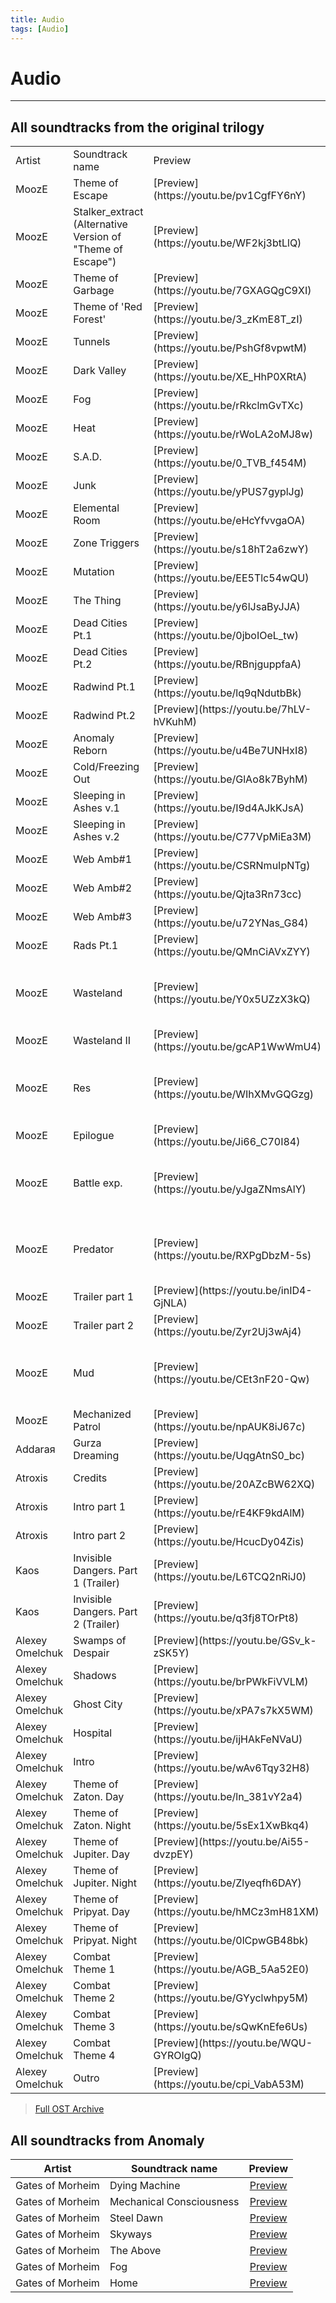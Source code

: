 ```yaml
---
title: Audio
tags: [Audio]
---
```


# Audio

___

## All soundtracks from the original trilogy

<table>
  <tbody>
    <tr>
      <td>Artist</td>
      <td>Soundtrack name</td>
      <td>Preview</td>
      <td>Note</td>
    </tr>
    <tr>
      <td>MoozE</td>
      <td>Theme of Escape</td>
      <td>[Preview](https://youtu.be/pv1CgfFY6nY)</td>
      <td />
    </tr>
    <tr>
      <td>MoozE</td>
      <td>Stalker_extract (Alternative Version of "Theme of Escape")</td>
      <td>[Preview](https://youtu.be/WF2kj3btLlQ)</td>
      <td>Cut from the original game</td>
    </tr>
    <tr>
      <td>MoozE</td>
      <td>Theme of Garbage</td>
      <td>[Preview](https://youtu.be/7GXAGQgC9XI)</td>
      <td />
    </tr>
    <tr>
      <td>MoozE</td>
      <td>Theme of 'Red Forest'</td>
      <td>[Preview](https://youtu.be/3_zKmE8T_zI)</td>
      <td />
    </tr>
    <tr>
      <td>MoozE</td>
      <td>Tunnels</td>
      <td>[Preview](https://youtu.be/PshGf8vpwtM)</td>
      <td />
    </tr>
    <tr>
      <td>MoozE</td>
      <td>Dark Valley</td>
      <td>[Preview](https://youtu.be/XE_HhP0XRtA)</td>
      <td />
    </tr>
    <tr>
      <td>MoozE</td>
      <td>Fog</td>
      <td>[Preview](https://youtu.be/rRkclmGvTXc)</td>
      <td />
    </tr>
    <tr>
      <td>MoozE</td>
      <td>Heat</td>
      <td>[Preview](https://youtu.be/rWoLA2oMJ8w)</td>
      <td />
    </tr>
    <tr>
      <td>MoozE</td>
      <td>S.A.D.</td>
      <td>[Preview](https://youtu.be/0_TVB_f454M)</td>
      <td />
    </tr>
    <tr>
      <td>MoozE</td>
      <td>Junk</td>
      <td>[Preview](https://youtu.be/yPUS7gyplJg)</td>
      <td />
    </tr>
    <tr>
      <td>MoozE</td>
      <td>Elemental Room</td>
      <td>[Preview](https://youtu.be/eHcYfvvgaOA)</td>
      <td />
    </tr>
    <tr>
      <td>MoozE</td>
      <td>Zone Triggers</td>
      <td>[Preview](https://youtu.be/s18hT2a6zwY)</td>
      <td />
    </tr>
    <tr>
      <td>MoozE</td>
      <td>Mutation</td>
      <td>[Preview](https://youtu.be/EE5Tlc54wQU)</td>
      <td />
    </tr>
    <tr>
      <td>MoozE</td>
      <td>The Thing</td>
      <td>[Preview](https://youtu.be/y6lJsaByJJA)</td>
      <td />
    </tr>
    <tr>
      <td>MoozE</td>
      <td>Dead Cities Pt.1</td>
      <td>[Preview](https://youtu.be/0jboIOeL_tw)</td>
      <td />
    </tr>
    <tr>
      <td>MoozE</td>
      <td>Dead Cities Pt.2</td>
      <td>[Preview](https://youtu.be/RBnjguppfaA)</td>
      <td />
    </tr>
    <tr>
      <td>MoozE</td>
      <td>Radwind Pt.1</td>
      <td>[Preview](https://youtu.be/lq9qNdutbBk)</td>
      <td />
    </tr>
    <tr>
      <td>MoozE</td>
      <td>Radwind Pt.2</td>
      <td>[Preview](https://youtu.be/7hLV-hVKuhM)</td>
      <td />
    </tr>
    <tr>
      <td>MoozE</td>
      <td>Anomaly Reborn</td>
      <td>[Preview](https://youtu.be/u4Be7UNHxI8)</td>
      <td />
    </tr>
    <tr>
      <td>MoozE</td>
      <td>Cold/Freezing Out</td>
      <td>[Preview](https://youtu.be/GlAo8k7ByhM)</td>
      <td />
    </tr>
    <tr>
      <td>MoozE</td>
      <td>Sleeping in Ashes v.1</td>
      <td>[Preview](https://youtu.be/I9d4AJkKJsA)</td>
      <td />
    </tr>
    <tr>
      <td>MoozE</td>
      <td>Sleeping in Ashes v.2</td>
      <td>[Preview](https://youtu.be/C77VpMiEa3M)</td>
      <td />
    </tr>
    <tr>
      <td>MoozE</td>
      <td>Web Amb#1</td>
      <td>[Preview](https://youtu.be/CSRNmuIpNTg)</td>
      <td />
    </tr>
    <tr>
      <td>MoozE</td>
      <td>Web Amb#2</td>
      <td>[Preview](https://youtu.be/Qjta3Rn73cc)</td>
      <td />
    </tr>
    <tr>
      <td>MoozE</td>
      <td>Web Amb#3</td>
      <td>[Preview](https://youtu.be/u72YNas_G84)</td>
      <td />
    </tr>
    <tr>
      <td>MoozE</td>
      <td>Rads Pt.1</td>
      <td>[Preview](https://youtu.be/QMnCiAVxZYY)</td>
      <td />
    </tr>
    <tr>
      <td>MoozE</td>
      <td>Wasteland</td>
      <td>[Preview](https://youtu.be/Y0x5UZzX3kQ)</td>
      <td>Cut from the original game</td>
    </tr>
    <tr>
      <td>MoozE</td>
      <td>Wasteland II</td>
      <td>[Preview](https://youtu.be/gcAP1WwWmU4)</td>
      <td />
    </tr>
    <tr>
      <td>MoozE</td>
      <td>Res</td>
      <td>[Preview](https://youtu.be/WIhXMvGQGzg)</td>
      <td>Cut from the original game</td>
    </tr>
    <tr>
      <td>MoozE</td>
      <td>Epilogue</td>
      <td>[Preview](https://youtu.be/Ji66_C70I84)</td>
      <td />
    </tr>
    <tr>
      <td>MoozE</td>
      <td>Battle exp.</td>
      <td>[Preview](https://youtu.be/yJgaZNmsAlY)</td>
      <td>Cut from the original game</td>
    </tr>
    <tr>
      <td>MoozE</td>
      <td>Predator</td>
      <td>[Preview](https://youtu.be/RXPgDbzM-5s)</td>
      <td>Cut from the original game</td>
    </tr>
    <tr>
      <td>MoozE</td>
      <td>Trailer part 1</td>
      <td>[Preview](https://youtu.be/inID4-GjNLA)</td>
      <td />
    </tr>
    <tr>
      <td>MoozE</td>
      <td>Trailer part 2</td>
      <td>[Preview](https://youtu.be/Zyr2Uj3wAj4)</td>
      <td />
    </tr>
    <tr>
      <td>MoozE</td>
      <td>Mud</td>
      <td>[Preview](https://youtu.be/CEt3nF20-Qw)</td>
      <td>Cut from the original game</td>
    </tr>
    <tr>
      <td>MoozE</td>
      <td>Mechanized Patrol</td>
      <td>[Preview](https://youtu.be/npAUK8iJ67c)</td>
      <td />
    </tr>
    <tr>
      <td>Addaraя</td>
      <td>Gurza Dreaming</td>
      <td>[Preview](https://youtu.be/UqgAtnS0_bc)</td>
      <td />
    </tr>
    <tr>
      <td>Atroxis</td>
      <td>Credits</td>
      <td>[Preview](https://youtu.be/20AZcBW62XQ)</td>
      <td />
    </tr>
    <tr>
      <td>Atroxis</td>
      <td>Intro part 1</td>
      <td>[Preview](https://youtu.be/rE4KF9kdAlM)</td>
      <td />
    </tr>
    <tr>
      <td>Atroxis</td>
      <td>Intro part 2</td>
      <td>[Preview](https://youtu.be/HcucDy04Zis)</td>
      <td />
    </tr>
    <tr>
      <td>Kaos</td>
      <td>Invisible Dangers. Part 1 (Trailer)</td>
      <td>[Preview](https://youtu.be/L6TCQ2nRiJ0)</td>
      <td />
    </tr>
    <tr>
      <td>Kaos</td>
      <td>Invisible Dangers. Part 2 (Trailer)</td>
      <td>[Preview](https://youtu.be/q3fj8TOrPt8)</td>
      <td />
    </tr>
    <tr>
      <td>Alexey Omelchuk</td>
      <td>Swamps of Despair</td>
      <td>[Preview](https://youtu.be/GSv_k-zSK5Y)</td>
      <td />
    </tr>
    <tr>
      <td>Alexey Omelchuk</td>
      <td>Shadows</td>
      <td>[Preview](https://youtu.be/brPWkFiVVLM)</td>
      <td />
    </tr>
    <tr>
      <td>Alexey Omelchuk</td>
      <td>Ghost City</td>
      <td>[Preview](https://youtu.be/xPA7s7kX5WM)</td>
      <td />
    </tr>
    <tr>
      <td>Alexey Omelchuk</td>
      <td>Hospital</td>
      <td>[Preview](https://youtu.be/ijHAkFeNVaU)</td>
      <td />
    </tr>
    <tr>
      <td>Alexey Omelchuk</td>
      <td>Intro</td>
      <td>[Preview](https://youtu.be/wAv6Tqy32H8)</td>
      <td />
    </tr>
    <tr>
      <td>Alexey Omelchuk</td>
      <td>Theme of Zaton. Day</td>
      <td>[Preview](https://youtu.be/ln_381vY2a4)</td>
      <td />
    </tr>
    <tr>
      <td>Alexey Omelchuk</td>
      <td>Theme of Zaton. Night</td>
      <td>[Preview](https://youtu.be/5sEx1XwBkq4)</td>
      <td />
    </tr>
    <tr>
      <td>Alexey Omelchuk</td>
      <td>Theme of Jupiter. Day</td>
      <td>[Preview](https://youtu.be/Ai55-dvzpEY)</td>
      <td />
    </tr>
    <tr>
      <td>Alexey Omelchuk</td>
      <td>Theme of Jupiter. Night</td>
      <td>[Preview](https://youtu.be/Zlyeqfh6DAY)</td>
      <td />
    </tr>
    <tr>
      <td>Alexey Omelchuk</td>
      <td>Theme of Pripyat. Day</td>
      <td>[Preview](https://youtu.be/hMCz3mH81XM)</td>
      <td />
    </tr>
    <tr>
      <td>Alexey Omelchuk</td>
      <td>Theme of Pripyat. Night</td>
      <td>[Preview](https://youtu.be/0lCpwGB48bk)</td>
      <td />
    </tr>
    <tr>
      <td>Alexey Omelchuk</td>
      <td>Combat Theme 1</td>
      <td>[Preview](https://youtu.be/AGB_5Aa52E0)</td>
      <td />
    </tr>
    <tr>
      <td>Alexey Omelchuk</td>
      <td>Combat Theme 2</td>
      <td>[Preview](https://youtu.be/GYyclwhpy5M)</td>
      <td />
    </tr>
    <tr>
      <td>Alexey Omelchuk</td>
      <td>Combat Theme 3</td>
      <td>[Preview](https://youtu.be/sQwKnEfe6Us)</td>
      <td />
    </tr>
    <tr>
      <td>Alexey Omelchuk</td>
      <td>Combat Theme 4</td>
      <td>[Preview](https://youtu.be/WQU-GYROIgQ)</td>
      <td />
    </tr>
    <tr>
      <td>Alexey Omelchuk</td>
      <td>Outro</td>
      <td>[Preview](https://youtu.be/cpi_VabA53M)</td>
      <td />
    </tr>
  </tbody>
</table>

> [Full OST Archive](https://sharedby.blomp.com/AJm2yS)

## All soundtracks from Anomaly

| Artist | Soundtrack name | Preview |
|:---:|---|:---:|
| Gates of Morheim | Dying Machine | [Preview](https://gatesofmorheim.bandcamp.com/track/dying-machine-2) |
| Gates of Morheim | Mechanical Consciousness | [Preview](https://gatesofmorheim.bandcamp.com/track/mechanical-consciousness) |
| Gates of Morheim | Steel Dawn | [Preview](https://gatesofmorheim.bandcamp.com/track/steel-dawn) |
| Gates of Morheim | Skyways | [Preview](https://gatesofmorheim.bandcamp.com/track/skyways) |
| Gates of Morheim | The Above | [Preview](https://gatesofmorheim.bandcamp.com/track/the-above-2) |
| Gates of Morheim | Fog | [Preview](https://gatesofmorheim.bandcamp.com/track/fog) |
| Gates of Morheim | Home | [Preview](https://gatesofmorheim.bandcamp.com/track/home) |
